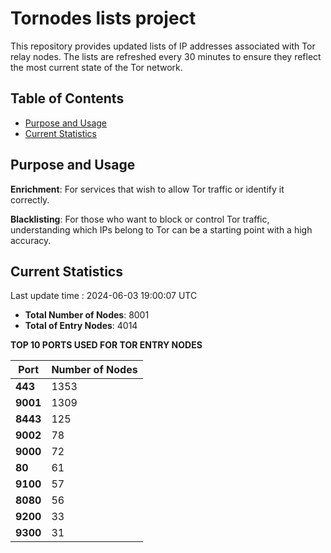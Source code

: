 # Tornodes lists project

This repository provides updated lists of IP addresses associated with Tor relay nodes. The lists are refreshed every 30 minutes to ensure they reflect the most current state of the Tor network.

## Table of Contents

- [Purpose and Usage](#purpose-and-usage)
- [Current Statistics](#current-statistics)


## Purpose and Usage

**Enrichment**: For services that wish to allow Tor traffic or identify it correctly.

**Blacklisting**: For those who want to block or control Tor traffic, understanding which IPs belong to Tor can be a starting point with a high accuracy.

## Current Statistics

Last update time : 2024-06-03 19:00:07 UTC

- **Total Number of Nodes**: 8001
- **Total of Entry Nodes**: 4014

**TOP 10 PORTS USED FOR TOR ENTRY NODES**

| **Port** | **Number of Nodes** |
|------|-----------------|
| **443**   | 1353  |
| **9001**   | 1309  |
| **8443**   | 125  |
| **9002**   | 78  |
| **9000**   | 72  |
| **80**   | 61  |
| **9100**   | 57  |
| **8080**   | 56  |
| **9200**   | 33  |
| **9300**   | 31  |

